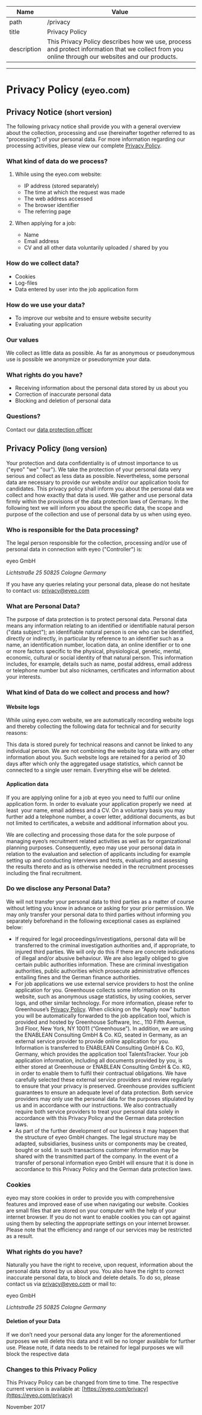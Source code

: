 |Name|Value|
|----|-----|
|path|/privacy|
|title|Privacy Policy|
|description|This Privacy Policy describes how we use, process and protect information that we collect from you online through our websites and our products.|

---

# Privacy Policy <small>(eyeo.com)</small>

## Privacy Notice <small>(short version)</small>

The following privacy notice shall provide you with a general overview about the collection, processing and use (hereinafter together referred to as "processing") of your personal data. For more information regarding our processing activities, please view our complete [Privacy Policy](#markdown-header-privacy-policy-long-version).

### What kind of data do we process?

1. While using the eyeo.com website:
    - IP address (stored separately)
    - The time at which the request was made
    - The web address accessed
    - The browser identifier
    - The referring page

2. When applying for a job:
    - Name
    - Email address
    - CV and all other data voluntarily uploaded / shared by you

### How do we collect data?

- Cookies
- Log-files
- Data entered by user into the job application form

### How do we use your data?

- To improve our website and to ensure website security
- Evaluating your application

### Our values

We collect as little data as possible. As far as anonymous or pseudonymous use is possible we anonymize or pseudonymize your data.

### What rights do you have?

- Receiving information about the personal data stored by us about you
- Correction of inaccurate personal data
- Blocking and deletion of personal data

### Questions?

Contact our [data protection officer](mailto:privacy@eyeo.com)

## Privacy Policy <small>(long version)</small>

Your protection and data confidentiality is of utmost importance to us ("eyeo" "we" "our"). We take the protection of your personal data very serious and collect as less data as possible. Nevertheless, some personal data are necessary to provide our website and/or our application tools for candidates. This privacy policy shall inform you about the personal data we collect and how exactly that data is used. We gather and use personal data firmly within the provisions of the data protection laws of Germany. In the following text we will inform you about the specific data, the scope and purpose of the collection and use of personal data by us when using eyeo.

### Who is responsible for the Data processing?

The legal person responsible for the collection, processing and/or use of personal data in connection with eyeo ("Controller") is:

<fix>eyeo GmbH</fix>
<address>
Lichtstraße 25
50825 Cologne
Germany
</address>

If you have any queries relating your personal data, please do not hesitate to contact us: [privacy@eyeo.com](mailto:privacy@eyeo.com)

### What are Personal Data?

The purpose of data protection is to protect personal data. Personal data means any information relating to an identified or identifiable natural person ("data subject"); an identifiable natural person is one who can be identified, directly or indirectly, in particular by reference to an identifier such as a name, an identification number, location data, an online identifier or to one or more factors specific to the physical, physiological, genetic, mental, economic, cultural or social identity of that natural person. This information includes, for example, details such as name, postal address, email address or telephone number but also nicknames, certificates and information about your interests.

### What kind of Data do we collect and process and how?

#### Website logs

While using eyeo.com website, we are automatically recording website logs and thereby collecting the following data for technical and for security reasons:

  <? include privacy/data-collected ?>

This data is stored purely for technical reasons and cannot be linked to any individual person. We are not combining the website log data with any other information about you. Such website logs are retained for a period of 30 days after which only the aggregated usage statistics, which cannot be connected to a single user remain. Everything else will be deleted.

#### Application data

If you are applying online for a job at eyeo you need to fulfil our online application form. In order to evaluate your application properly we need ­ at least ­ your name, email address and a CV. On a voluntary basis you may further add a telephone number, a cover letter, additional documents, as but not limited to certificates, a website and additional information about you.

We are collecting and processing those data for the sole purpose of managing eyeo’s recruitment related activities as well as for organizational planning purposes. Consequently, eyeo may use your personal data in relation to the evaluation and selection of applicants including for example setting up and conducting interviews and tests, evaluating and assessing the results thereto and as is otherwise needed in the recruitment processes including the final recruitment.

### Do we disclose any Personal Data?

We will not transfer your personal data to third parties as a matter of course without letting you know in advance or asking for your prior permission. We may only transfer your personal data to third parties without informing you separately beforehand in the following exceptional cases as explained below:

- If required for legal proceedings/investigations, personal data will be transferred to the criminal investigation authorities and, if appropriate, to injured third parties. We will only do this if there are concrete indications of illegal and/or abusive behaviour. We are also legally obliged to give certain public authorities information. These are criminal investigation authorities, public authorities which prosecute administrative offences entailing fines and the German finance authorities.
- For job applications we use external service providers to host the online application for you. Greenhouse collects some information on its website, such as anonymous usage statistics, by using cookies, server logs, and other similar technology. For more information, please refer to Greenhouse’s [Privacy Policy](https://www.greenhouse.io/privacy-policy). When clicking on the “Apply now” button you will be automatically forwarded to the job application tool, which is provided and hosted by Greenhouse Software, Inc., 110 Fifth Avenue, 3rd Floor, New York, NY 10011 (“Greenhouse”). In addition, we are using the  ENABLEAN Consulting GmbH & Co. KG, seated in Germany, as an external service provider to provide online application for you. Information is transferred to ENABLEAN Consulting GmbH & Co. KG, Germany, which provides the application tool TalentsTracker. Your job application information, including all documents provided by you, is either stored at Greenhouse or ENABLEAN Consulting GmbH & Co. KG, in order to enable them to fulfil their contractual obligations. We have carefully selected these external service providers and review regularly to ensure that your privacy is preserved. Greenhouse provides sufficient guarantees to ensure an adequate level of data protection. Both service providers may only use the personal data for the purposes stipulated by us and in accordance with our instructions. We also contractually require both service providers to treat your personal data solely in accordance with this Privacy Policy and the German data protection laws.
- As part of the further development of our business it may happen that the structure of eyeo GmbH changes. The legal structure may be adapted, subsidiaries, business units or components may be created, bought or sold. In such transactions customer information may be shared with the transmitted part of the company. In the event of a transfer of personal information eyeo GmbH will ensure that it is done in accordance to this Privacy Policy and the German data protection laws.

### Cookies

eyeo may store cookies in order to provide you with comprehensive features and improved ease of use when navigating our website. Cookies are small files that are stored on your computer with the help of your internet browser. If you do not want to enable cookies you can opt against using them by selecting the appropriate settings on your internet browser. Please note that the efficiency and range of our services may be restricted as a result.

### What rights do you have?

Naturally you have the right to receive, upon request, information about the personal data stored by us about you. You also have the right to correct inaccurate personal data, to block and delete details. To do so, please contact us via [privacy@eyeo.com](mailto:privacy@eyeo.com) or mail to:

<fix>eyeo GmbH</fix>
<address>
Lichtstraße 25
50825 Cologne
Germany
</address>

#### Deletion of your Data

If we don’t need your personal data any longer for the aforementioned purposes we will delete this data and it will be no longer available for further use. Please note, if data needs to be retained for legal purposes we will block the respective data

### Changes to this Privacy Policy

This Privacy Policy can be changed from time to time. The respective current version is available at: [https://eyeo.com/privacy](https://eyeo.com/privacy)

<time>November 2017</time>
